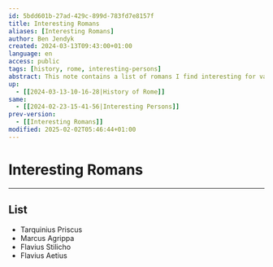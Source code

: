 ```yaml
---
id: 5bdd601b-27ad-429c-899d-783fd7e8157f
title: Interesting Romans
aliases: [Interesting Romans]
author: Ben Jendyk
created: 2024-03-13T09:43:00+01:00
language: en
access: public
tags: [history, rome, interesting-persons]
abstract: This note contains a list of romans I find interesting for various reasons.
up:
  - [[2024-03-13-10-16-28|History of Rome]]
same:
  - [[2024-02-23-15-41-56|Interesting Persons]]
prev-version:
  - [[Interesting Romans]]
modified: 2025-02-02T05:46:44+01:00
---
```


# Interesting Romans

---

## List

- Tarquinius Priscus
- Marcus Agrippa
- Flavius Stilicho
- Flavius Aetius
